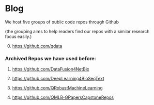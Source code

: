 # Blog

We host five groups of public code repos through Github

(the grouping aims to help readers find our repos with a similar research focus easily.)

0. https://github.com/qdata

### Archived Repos we have used before: 

1. https://github.com/DataFusion4NetBio

2. https://github.com/DeepLearning4BioSeqText

3. https://github.com/QRobustMachineLearning

4. https://github.com/QMLB-GPapersCapstoneRepos
